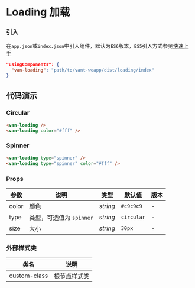 # Loading 加载

### 引入

在`app.json`或`index.json`中引入组件，默认为`ES6`版本，`ES5`引入方式参见[快速上手](#/quickstart)

```json
"usingComponents": {
  "van-loading": "path/to/vant-weapp/dist/loading/index"
}
```


## 代码演示

### Circular

```html
<van-loading />
<van-loading color="#fff" />
```

### Spinner

```html
<van-loading type="spinner" />
<van-loading type="spinner" color="#fff" />
```

### Props

| 参数 | 说明 | 类型 | 默认值 | 版本 |
|-----------|-----------|-----------|-------------|-------------|
| color | 颜色 | *string* | `#c9c9c9` | - |
| type | 类型，可选值为 `spinner` | *string* | `circular` | - |
| size | 大小 | *string* | `30px` | - |

### 外部样式类

| 类名 | 说明 |
|-----------|-----------|
| custom-class | 根节点样式类 |
